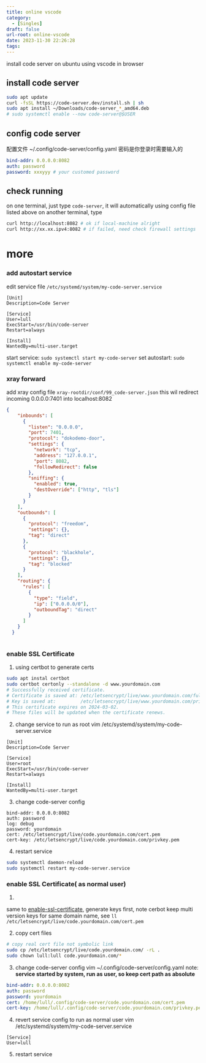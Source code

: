 ```yaml
---
title: online vscode
category:
  - [Singles]
draft: false
url-root: online-vscode
date: 2023-11-30 22:26:28
tags:
---
```


install code server on ubuntu
using vscode in browser

## install code server
```bash
sudo apt update
curl -fsSL https://code-server.dev/install.sh | sh
sudo apt install ~/Downloads/code-server_*_amd64.deb
# sudo systemctl enable --now code-server@$USER
```

## config code server
配置文件 ~/.config/code-server/config.yaml
密码是你登录时需要输入的
```yaml
bind-addr: 0.0.0.0:8082
auth: password
password: xxxyyy # your customed password
```

## check running
on one terminal, just type `code-server`, it will automatically using config file listed above
on another terminal, type 
```bash
curl http://localhost:8082 # ok if local-machine alright
curl http://xx.xx.ipv4:8082 # if failed, need check firewall settings
```




# more

### add autostart service
edit service file `/etc/systemd/system/my-code-server.service`
```config
[Unit]
Description=Code Server

[Service]
User=lull
ExecStart=/usr/bin/code-server
Restart=always

[Install]
WantedBy=multi-user.target

```
start service: `sudo systemctl start my-code-server`
set autostart: `sudo systemctl enable my-code-server`


### xray forward
add xray config file `xray-rootdir/conf/99_code-server.json`
this wil redirect incoming 0.0.0.0:7401 into localhost:8082
```json
{
	"inbounds": [
	  {
		"listen": "0.0.0.0",
		"port": 7401,
		"protocol": "dokodemo-door",
		"settings": {
		  "network": "tcp",
		  "address": "127.0.0.1",
		  "port": 8082,
		  "followRedirect": false
		},
		"sniffing": {
		  "enabled": true,
		  "destOverride": ["http", "tls"]
		}
	  }
	],
	"outbounds": [
	  {
		"protocol": "freedom",
		"settings": {},
		"tag": "direct"
	  },
	  {
		"protocol": "blackhole",
		"settings": {},
		"tag": "blocked"
	  }
	],
	"routing": {
	  "rules": [
		{
		  "type": "field",
		  "ip": ["0.0.0.0/0"],
		  "outboundTag": "direct"
		}
	  ]
	}
  }
  
```


### enable SSL Certificate

1. using certbot to generate certs
```bash
sudo apt instal certbot
sudo certbot certonly --standalone -d www.yourdomain.com
# Successfully received certificate.
# Certificate is saved at: /etc/letsencrypt/live/www.yourdomain.com/fullchain.pem
# Key is saved at:         /etc/letsencrypt/live/www.yourdomain.com/privkey.pem
# This certificate expires on 2024-03-02.
# These files will be updated when the certificate renews.
```

2. change service to run as root
vim /etc/systemd/system/my-code-server.service
```config
[Unit]
Description=Code Server

[Service]
User=root
ExecStart=/usr/bin/code-server
Restart=always

[Install]
WantedBy=multi-user.target
```

3. change code-server config
```config
bind-addr: 0.0.0.0:8082
auth: password
log: debug
password: yourdomain
cert: /etc/letsencrypt/live/code.yourdomain.com/cert.pem
cert-key: /etc/letsencrypt/live/code.yourdomain.com/privkey.pem
```

4. restart service
```bash
sudo systemctl daemon-reload
sudo systemctl restart my-code-server.service
```


### enable SSL Certificate( as normal user)
1.
 same to [enable-ssl-certificate](#enable-ssl-certificate), generate keys first, note cerbot keep multi version keys for same domain name, see `ll /etc/letsencrypt/live/code.yourdomain.com/cert.pem`

2. copy cert files
```bash
# copy real cert file not symbolic link
sudo cp /etc/letsencrypt/live/code.yourdomain.com/ -rL .
sudo chown lull:lull code.yourdomain.com/*
```
3. change code-server config
vim ~/.config/code-server/config.yaml
note: **service started by system, run as user, so keep cert path as absolute** 
```yaml
bind-addr: 0.0.0.0:8082
auth: password
password: yourdomain
cert: /home/lull/.config/code-server/code.yourdomain.com/cert.pem
cert-key: /home/lull/.config/code-server/code.yourdomain.com/privkey.pem
```

4. revert service config to run as normal user
vim /etc/systemd/system/my-code-server.service

```config
[Service]
User=lull
```

5. restart service